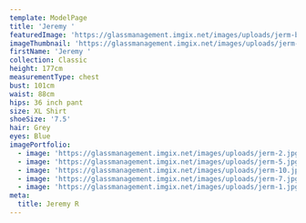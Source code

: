 ```yaml
---
template: ModelPage
title: 'Jeremy '
featuredImage: 'https://glassmanagement.imgix.net/images/uploads/jerm-banner-1-.jpg'
imageThumbnail: 'https://glassmanagement.imgix.net/images/uploads/jerm-2.jpg'
firstName: 'Jeremy '
collection: Classic
height: 177cm
measurementType: chest
bust: 101cm
waist: 88cm
hips: 36 inch pant
size: XL Shirt
shoeSize: '7.5'
hair: Grey
eyes: Blue
imagePortfolio:
  - image: 'https://glassmanagement.imgix.net/images/uploads/jerm-2.jpg'
  - image: 'https://glassmanagement.imgix.net/images/uploads/jerm-5.jpg'
  - image: 'https://glassmanagement.imgix.net/images/uploads/jerm-10.jpg'
  - image: 'https://glassmanagement.imgix.net/images/uploads/jerm-7.jpg'
  - image: 'https://glassmanagement.imgix.net/images/uploads/jerm-1.jpg'
meta:
  title: Jeremy R
---
```


